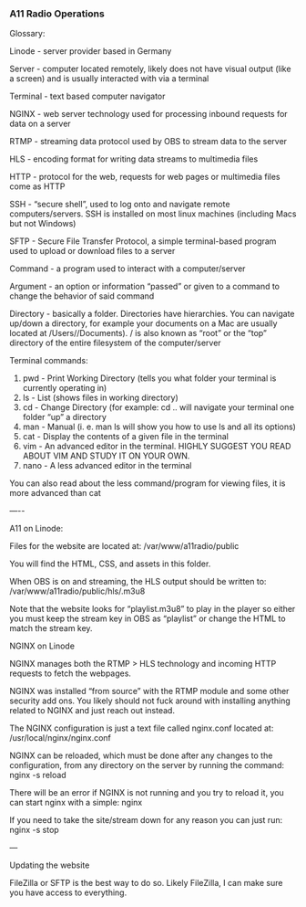 ### A11 Radio Operations

Glossary:

Linode - server provider based in Germany

Server - computer located remotely, likely does not have visual output (like a screen) and is usually interacted with via a terminal

Terminal - text based computer navigator

NGINX - web server technology used for processing inbound requests for data on a server

RTMP - streaming data protocol used by OBS to stream data to the server

HLS - encoding format for writing data streams to multimedia files

HTTP - protocol for the web, requests for web pages or multimedia files come as HTTP

SSH - “secure shell”, used to log onto and navigate remote computers/servers. SSH is installed on most linux machines (including Macs but not Windows)

SFTP - Secure File Transfer Protocol, a simple terminal-based program used to upload or download files to a server

Command - a program used to interact with a computer/server

Argument - an option or information “passed” or given to a command to change the behavior of said command

Directory - basically a folder. Directories have hierarchies. You can navigate up/down a directory, for example your documents on a Mac are usually located at /Users/<your user name>/Documents). / is also known as “root” or the “top” directory of the entire filesystem of the computer/server

Terminal commands:
1. pwd - Print Working Directory (tells you what folder your terminal is currently operating in)
2. ls - List (shows files in working directory)
3. cd - Change Directory (for example: cd .. will navigate your terminal one folder “up” a directory
4. man - Manual (i. e. man ls will show you how to use ls and all its options)
5. cat - Display the contents of a given file in the terminal
6. vim - An advanced editor in the terminal. HIGHLY SUGGEST YOU READ ABOUT VIM AND STUDY IT ON YOUR OWN.
7. nano - A less advanced editor in the terminal

You can also read about the less command/program for viewing files, it is more advanced than cat

—--

A11 on Linode:

Files for the website are located at:
/var/www/a11radio/public

You will find the HTML, CSS, and assets in this folder.

When OBS is on and streaming, the HLS output should be written to:
/var/www/a11radio/public/hls/<stream key>.m3u8

Note that the website looks for “playlist.m3u8” to play in the player so either you must keep the stream key in OBS as “playlist” or change the HTML to match the stream key. <insert HTML player src code snippet>

NGINX on Linode

NGINX manages both the RTMP > HLS technology and incoming HTTP requests to fetch the webpages.

NGINX was installed “from source” with the RTMP module and some other security add ons. You likely should not fuck around with installing anything related to NGINX and just reach out instead.

The NGINX configuration is just a text file called nginx.conf located at:
/usr/local/nginx/nginx.conf

NGINX can be reloaded, which must be done after any changes to the configuration, from any directory on the server by running the command:
nginx -s reload

There will be an error if NGINX is not running and you try to reload it, you can start nginx with a simple:
nginx

If you need to take the site/stream down for any reason you can just run:
nginx -s stop

—

Updating the website

FileZilla or SFTP is the best way to do so. Likely FileZilla, I can make sure you have access to everything.

